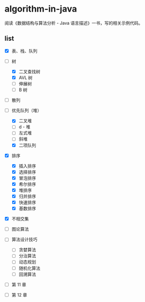 # algorithm-in-java

阅读《数据结构与算法分析 - Java 语言描述》一书，写的相关示例代码。

## list

- [x] 表、栈、队列

- [ ] 树
  - [x] 二叉查找树
  - [x] AVL 树
  - [ ] 伸展树
  - [ ] B 树

- [ ] 散列

- [ ] 优先队列（堆）
  - [x] 二叉堆
  - [ ] d - 堆
  - [ ] 左式堆
  - [ ] 斜堆
  - [x] 二项队列

- [x] 排序
  - [x] 插入排序
  - [x] 选择排序
  - [x] 冒泡排序
  - [x] 希尔排序
  - [x] 堆排序
  - [x] 归并排序
  - [x] 快速排序
  - [x] 基数排序

- [x] 不相交集

- [ ] 图论算法

- [ ] 算法设计技巧
  - [ ] 贪婪算法
  - [ ] 分治算法
  - [ ] 动态规划
  - [ ] 随机化算法
  - [ ] 回溯算法

- [ ] 第 11 章

- [ ] 第 12 章

